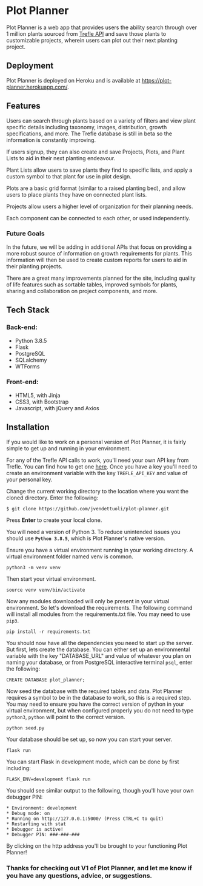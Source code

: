 # Plot Planner
Plot Planner is a web app that provides users the ability search through over 1 million plants sourced from [Trefle API](https://trefle.io/) and save those plants to customizable projects, wherein users can plot out their next planting project.

## Deployment
Plot Planner is deployed on Heroku and is available at https://plot-planner.herokuapp.com/.

## Features
Users can search through plants based on a variety of filters and view plant specific details including taxonomy, images, distribution, growth specifications, and more. The Trefle database is still in beta so the information is constantly improving.

If users signup, they can also create and save Projects, Plots, and Plant Lists to aid in their next planting endeavour. 

Plant Lists allow users to save plants they find to specific lists, and apply a custom symbol to that plant for use in plot design. 

Plots are a basic grid format (similar to a raised planting bed), and allow users to place plants they have on connected plant lists.

Projects allow users a higher level of organization for their planning needs. 

Each component can be connected to each other, or used independently. 

### Future Goals
In the future, we will be adding in additional APIs that focus on providing a more robust source of information on growth requirements for plants. This information will then be used to create custom reports for users to aid in their planting projects.

There are a great many improvements planned for the site, including quality of life features such as sortable tables, improved symbols for plants, sharing and collaboration on project components, and more.

## Tech Stack
### Back-end:
 - Python 3.8.5 
 - Flask
 - PostgreSQL
 - SQLalchemy
 - WTForms
 
### Front-end:
 - HTML5, with Jinja
 - CSS3, with Bootstrap
 - Javascript, with jQuery and Axios

## Installation
If you would like to work on a personal version of Plot Planner, it is fairly simple to get up and running in your environment.

For any of the Trefle API calls to work, you'll need your own API key from Trefle. You can find how to get one [here](https://docs.trefle.io/docs/guides/getting-started). Once you have a key you'll need to create an environment variable with the key `TREFLE_API_KEY` and value of your personal key.

Change the current working directory to the location where you want the cloned directory. Enter the following:

    $ git clone https://github.com/jvendettuoli/plot-planner.git

Press **Enter** to create your local clone.

You will need a version of Python 3. To reduce unintended issues you should use **`Python 3.8.5`**, which is Plot Planner's native version.

Ensure you have a virtual environment running in your working directory. A virtual environment folder named venv is common.

    python3 -m venv venv

Then start your virtual environment.

    source venv venv/bin/activate

Now any modules downloaded will only be present in your virtual environment. So let's download the requirements. The following command will install all modules from the requirements.txt file. You may need to use `pip3`.

    pip install -r requirements.txt

You should now have all the dependencies you need to start up the server. But first, lets create the database. You can either set up an environmental variable with the key "DATABASE_URL" and value of whatever you plan on naming your database, or from PostgreSQL interactive terminal `psql`, enter the following:

    CREATE DATABASE plot_planner;

Now seed the database with the required tables and data. Plot Planner requires a symbol to be in the database to work, so this is a required step. You may need to ensure you have the correct version of python in your virtual environment, but when configured properly you do not need to type `python3`, `python` will point to the correct version.

    python seed.py

Your database should be set up, so now you can start your server.

    flask run

You can start Flask in development mode, which can be done by first including:

    FLASK_ENV=development flask run

You should see similar output to the following, though you'll have your own debugger PIN:

    * Environment: development
    * Debug mode: on
    * Running on http://127.0.0.1:5000/ (Press CTRL+C to quit)
    * Restarting with stat
    * Debugger is active!
    * Debugger PIN: ###-###-###


By clicking on the http address you'll be brought to your functioning Plot Planner!

### Thanks for checking out V1 of Plot Planner, and let me know if you have any questions, advice, or suggestions.
